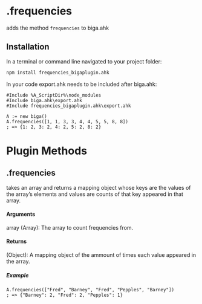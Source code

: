 # .frequencies
adds the method `frequencies` to biga.ahk


## Installation
In a terminal or command line navigated to your project folder:

```bash
npm install frequencies_bigaplugin.ahk
```

In your code export.ahk needs to be included after biga.ahk:

```autohotkey
#Include %A_ScriptDir%\node_modules
#Include biga.ahk\export.ahk
#Include frequencies_bigaplugin.ahk\export.ahk

A := new biga()
A.frequencies([1, 1, 3, 3, 4, 4, 5, 5, 8, 8])
; => {1: 2, 3: 2, 4: 2, 5: 2, 8: 2}
```

# Plugin Methods

## .frequencies
takes an array and returns a mapping object whose keys are the values of the array’s elements and values are counts of that key appeared in that array.


#### Arguments
array (Array): The array to count frequencies from.


#### Returns
(Object): A mapping object of the ammount of times each value appeared in the array.


##### Example
```autohotkey
A.frequencies(["Fred", "Barney", "Fred", "Pepples", "Barney"])
; => {"Barney": 2, "Fred": 2, "Pepples": 1}
```
